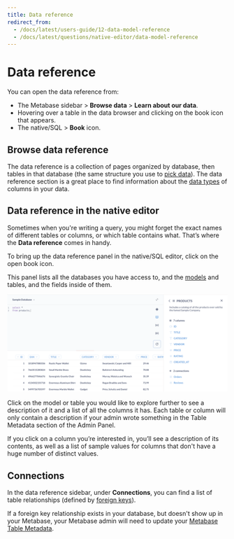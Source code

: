 ```yaml
---
title: Data reference
redirect_from:
  - /docs/latest/users-guide/12-data-model-reference
  - /docs/latest/questions/native-editor/data-model-reference
---
```

 
# Data reference

You can open the data reference from:

- The Metabase sidebar > **Browse data** > **Learn about our data**.
- Hovering over a table in the data browser and clicking on the book icon that appears.
- The native/SQL > **Book** icon.

## Browse data reference

The data reference is a collection of pages organized by database, then tables in that database (the same structure you use to [pick data](../questions/query-builder/introduction.md#picking-data)). The data reference section is a great place to find information about the [data types](https://www.metabase.com/learn/databases/data-types-overview) of columns in your data.

## Data reference in the native editor

Sometimes when you're writing a query, you might forget the exact names of different tables or columns, or which table contains what. That’s where the **Data reference** comes in handy.

To bring up the data reference panel in the native/SQL editor, click on the open book icon.

This panel lists all the databases you have access to, and the [models](../data-modeling/models.md) and tables, and the fields inside of them.

![Data reference sidebar](./images/DataReference.png)

Click on the model or table you would like to explore further to see a description of it and a list of all the columns it has. Each table or column will only contain a description if your admin wrote something in the Table Metadata section of the Admin Panel.

If you click on a column you’re interested in, you’ll see a description of its contents, as well as a list of sample values for columns that don't have a huge number of distinct values.

## Connections

In the data reference sidebar, under **Connections**, you can find a list of table relationships (defined by [foreign keys](https://www.metabase.com/glossary/foreign_key)).

If a foreign key relationship exists in your database, but doesn't show up in your Metabase, your Metabase admin will need to update your [Metabase Table Metadata](../data-modeling/metadata-editing.md).

